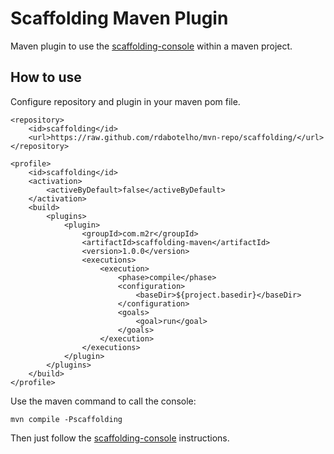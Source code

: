 # Scaffolding Maven Plugin

Maven plugin to use the [scaffolding-console](../scaffolding-console/README.md) within a maven project.

## How to use

Configure repository and plugin in your maven pom file.

```
<repository>
    <id>scaffolding</id>
    <url>https://raw.github.com/rdabotelho/mvn-repo/scaffolding/</url>
</repository>
```

```
<profile>
    <id>scaffolding</id>
    <activation>
        <activeByDefault>false</activeByDefault>
    </activation>
    <build>
        <plugins>
            <plugin>
                <groupId>com.m2r</groupId>
                <artifactId>scaffolding-maven</artifactId>
                <version>1.0.0</version>
                <executions>
                    <execution>
                        <phase>compile</phase>
                        <configuration>
                            <baseDir>${project.basedir}</baseDir>
                        </configuration>
                        <goals>
                            <goal>run</goal>
                        </goals>
                    </execution>
                </executions>
            </plugin>
        </plugins>
    </build>
</profile>
```

Use the maven command to call the console:

```
mvn compile -Pscaffolding
```

Then just follow the [scaffolding-console](../scaffolding-console/README.md) instructions.